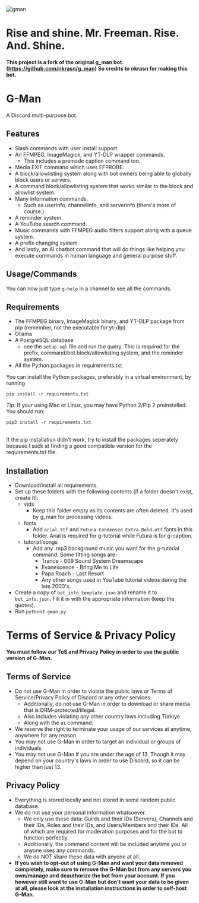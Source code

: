 ![gman](https://github.com/user-attachments/assets/f0f40d23-6de0-4ab3-b185-be5c4d32c812)
# Rise and shine. Mr. Freeman. Rise. And. Shine.
**This project is a fork of the original g_man bot. (https://github.com/nkrasn/g_man) So credits to nkrasn for making this bot.**

# G-Man
A Discord multi-purpose bot.

## Features
* Slash commands with user install support.
* An FFMPEG, ImageMagick, and YT-DLP wrapper commands.
  * This includes a premade caption command too.
* Media EXIF command which uses FFPROBE.
* A block/allowlisting system along with bot owners being able to globally block users or servers.
* A command block/allowlisting system that works similar to the block and allowlist system.
* Many information commands.
  * Such as userinfo, channelinfo, and serverinfo (there's more of course.)
* A reminder system.
* A YouTube search command.
* Music commands with FFMPEG audio filters support along with a queue system.
* A prefix changing system.
* And lastly, an AI chatbot command that will do things like helping you execute commands in human language and general purpose stuff.

## Usage/Commands
You can now just type `g-help` in a channel to see all the commands.

## Requirements
* The FFMPEG binary, ImageMagick binary, and YT-DLP package from pip (remember, not the executable for yt-dlp)
* Ollama
* A PostgreSQL database
  * see the `setup.sql` file and run the query. This is required for the prefix, command/bot block/allowlisting system, and the reminder system.
* All the Python packages in requirements.txt

You can install the Python packages, preferably in a virtual environment, by running
```
pip install -r requirements.txt
```

*Tip:* If your using Mac or Linux, you may have Python 2/Pip 2 preinstalled. You should run:
```
pip3 install -r requirements.txt
```
<br> If the pip installation didn't work, try to install the packages seperately because I suck at finding a good compatible version for the requirements.txt file.
## Installation
* Download/install all requirements.
* Set up these folders with the following contents (if a folder doesn't exist, create it):
  * vids
    * Keep this folder empty as its contents are often deleted. It's used by g_man for processing videos.
  * fonts
    * Add `arial.ttf` and `Futura Condensed Extra Bold.otf` fonts in this folder. Arial is required for g-tutorial while Futura is for g-caption.
  * tutorial/songs
    * Add any .mp3 background music you want for the g-tutorial command. Some fitting songs are:
      * Trance - 009 Sound System Dreamscape
      * Evanescence - Bring Me to Life
      * Papa Roach - Last Resort
      * Any other songs used in YouTube tutorial videos during the late 2000's.
* Create a copy of `bot_info_template.json` and rename it to `bot_info.json`. Fill it in with the appropriate information (keep the quotes).
* Run `python3 gman.py`
# Terms of Service & Privacy Policy
**You must follow our ToS and Privacy Policy in order to use the public version of G-Man.**
## Terms of Service
* Do not use G-Man in order to violate the public laws or Terms of Service/Privacy Policy of Discord or any other services.
  * Additionally, do not use G-Man in order to download or share media that is DRM-protected/illegal.
  * Also includes violating any other country laws including Türkiye.
  * Along with the `ai` command.
* We reserve the right to terminate your usage of our services at anytime, anywhere for any reason.
* You may not use G-Man in order to target an individual or groups of individuals.
* You may not use G-Man if you are under the age of 13. Though it may depend on your country's laws in order to use Discord, so it can be higher than just 13.
## Privacy Policy
* Everything is stored locally and not stored in some random public database.
* We do not use your personal information whatsoever.
  * We only use these data: Guilds and their IDs (Servers), Channels and their IDs, Roles and their IDs, and Users/Members and their IDs. All of which are required for moderation purposes and for the bot to function perfectly.
  * Additionally, the command content will be included anytime you or anyone uses any commands.
  * We do NOT share these data with anyone at all.
* **If you wish to opt-out of using G-Man and want your data removed completely, make sure to remove the G-Man bot from any servers you own/manage and deauthorize the bot from your account. If you however still want to use G-Man but don't want your data to be given at all, please look at the installation instructions in order to self-host G-Man.**
